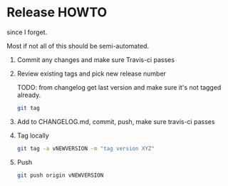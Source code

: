 # Release HOWTO

since I forget.

Most if not all of this should be semi-automated.

1. Commit any changes and make sure Travis-ci passes

2. Review existing tags and pick new release number


    TODO: from changelog get last version and make sure it's not
    tagged already.

    ```bash
    git tag
    ```

3. Add to CHANGELOG.md, commit, push, make sure travis-ci passes

4. Tag locally 

    ```bash
    git tag -a vNEWVERSION -m "tag version XYZ"
    ```

5. Push

    ```bash
    git push origin vNEWVERSION
    ```

